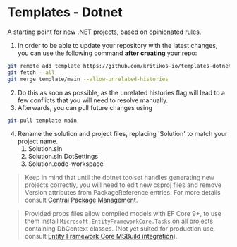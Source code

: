 # Templates - Dotnet

A starting point for new .NET projects, based on opinionated rules.

1. In order to be able to update your repository with the latest changes, you can use the following command **after creating** your repo:

```bash
git remote add template https://github.com/kritikos-io/templates-dotnet
git fetch --all
git merge template/main --allow-unrelated-histories
```

2. Do this as soon as possible, as the unrelated histories flag will lead to a few conflicts that you will need to resolve manually.
3. Afterwards, you can pull future changes using

```bash
git pull template main
```

4. Rename the solution and project files, replacing 'Solution' to match your project name.
   1. Solution.sln
   2. Solution.sln.DotSettings
   3. Solution.code-workspace

> Keep in mind that until the dotnet toolset handles generating new projects correctly, you will need to edit new csproj files and remove Version attributes from PackageReference entries. For more details consult [Central Package Management].

> Provided props files allow compiled models with EF Core 9+, to use them install `Microsoft.EntityFrameworkCore.Tasks` on all projects containing DbContext classes. (Not yet suited for production use, consult [Entity Framework Core MSBuild integration]).

[Central Package Management]: https://learn.microsoft.com/en-us/nuget/consume-packages/central-package-management
[Entity Framework Core MSBuild integration]: https://learn.microsoft.com/en-us/ef/core/cli/msbuild
